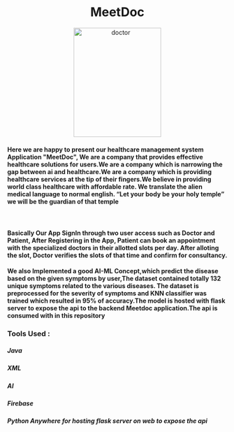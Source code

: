 <h1 align="center">MeetDoc</h1>
<p align="center"><a href="https://ibb.co/xFN07WG"><img src="https://i.ibb.co/mN3wckt/doctor.png" alt="doctor" border="0" width="200px" height="250px"></a></p>
<h4 align="left">Here we are happy to present our healthcare management system Application "MeetDoc", We are a company that provides effective healthcare solutions for users.We are a company which is narrowing the gap between ai and healthcare.We are a company which is providing healthcare services at the tip of their fingers.We believe in providing world class healthcare with affordable rate. We translate the alien medical language to normal english. “Let your body be your holy temple” we will be the guardian of that temple</h4>
<br/>
<h4 align="left">Basically Our App SignIn through two user access such as Doctor and Patient, After Registering in the App, Patient can book an appointment with the specialized doctors in their allotted slots per day. After alloting the slot, Doctor verifies the slots of that time and confirm for consultancy.</h4>
<h4 align="left">We also Implemented a good AI-ML Concept,which predict the disease based on the given symptoms by user,The dataset contained totally 132 unique symptoms related to the various diseases. The dataset is preprocessed for the severity of symptoms and KNN classifier was trained which resulted in 95% of accuracy.The model is hosted with flask server to expose the api to the backend Meetdoc application.The api is consumed with in this repository</h4>


<h3  align="left">Tools Used : </h3>
<h5 align="left">Java </h4> 
<h5 align="left">XML </h4>
<h5 align="left">AI </h4>
<h5 align="left">Firebase </h4>
<h5 align="left">Python Anywhere for hosting flask server on web to expose the api</h4>



